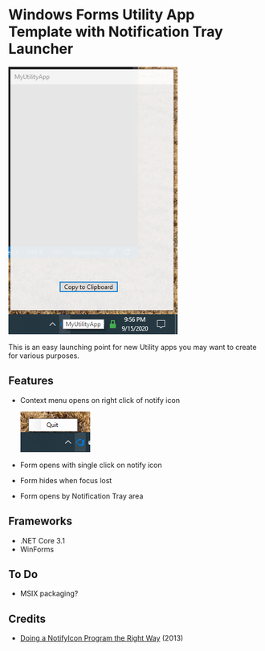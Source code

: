 # Windows Forms Utility App Template with Notification Tray Launcher

![example](./.docs/screenshot.png)

This is an easy launching point for new Utility apps you may want to create for various purposes.

## Features

* Context menu opens on right click of notify icon

    ![context menu](./.docs/context-menu-screenshot.png)

* Form opens with single click on notify icon
* Form hides when focus lost
* Form opens by Notification Tray area

## Frameworks

* .NET Core 3.1
* WinForms

## To Do

* MSIX packaging?

## Credits

* [Doing a NotifyIcon Program the Right Way](https://www.codeproject.com/tips/627796/doing-a-notifyicon-program-the-right-way) (2013)